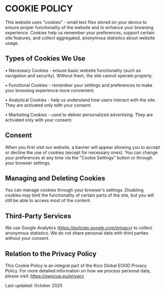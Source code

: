 # COOKIE POLICY

This website uses "cookies" - small text files stored on your device to ensure proper functionality of the website and to enhance your browsing experience. Cookies help us remember your preferences, support certain site features, and collect aggregated, anonymous statistics about website usage.

## Types of Cookies We Use

• Necessary Cookies - ensure basic website functionality (such as navigation and security). Without them, the site cannot operate properly.

• Functional Cookies - remember your settings and preferences to make your browsing experience more convenient.

• Analytical Cookies - help us understand how users interact with the site. They are activated only with your consent.

• Marketing Cookies - used to deliver personalized advertising. They are activated only with your consent.

## Consent

When you first visit our website, a banner will appear allowing you to accept or decline the use of cookies (except for necessary ones). You can change your preferences at any time via the "Cookie Settings" button or through your browser settings.

## Managing and Deleting Cookies

You can manage cookies through your browser's settings. Disabling cookies may limit the functionality of certain parts of the site, but you will still be able to access most of the content.

## Third-Party Services

We use Google Analytics (<https://policies.google.com/privacy>) to collect anonymous statistics. We do not share personal data with third parties without your consent.

## Relation to the Privacy Policy

This Cookie Policy is an integral part of the Kico Global EOOD Privacy Policy. For more detailed information on how we process personal data, please visit: <https://owncup.eu/privacy>

Last updated: October 2025